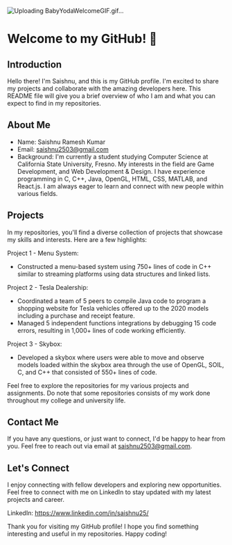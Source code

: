 ![Uploading BabyYodaWelcomeGIF.gif…]()

# Welcome to my GitHub! 👋 

## Introduction 
Hello there! I'm Saishnu, and this is my GitHub profile. I'm excited to share my projects and collaborate with the amazing developers here. This README file will give you a brief overview of who I am and what you can expect to find in my repositories.

## About Me
- Name: Saishnu Ramesh Kumar
- Email: saishnu2503@gmail.com
- Background:
I'm currently a student studying Computer Science at California State University, Fresno. My interests in the field are Game Development, and Web Development & Design. I have experience programming in C, C++, Java, OpenGL, HTML, CSS, MATLAB, and React.js. I am always eager to learn and connect with new people within various fields. 

## Projects
In my repositories, you'll find a diverse collection of projects that showcase my skills and interests. Here are a few highlights:

Project 1 - Menu System:
- Constructed a menu-based system using 750+ lines of code in C++ similar to streaming platforms using data structures and linked lists.

Project 2 - Tesla Dealership:
- Coordinated a team of 5 peers to compile Java code to program a shopping website for Tesla vehicles offered up to the 2020 models including a purchase and receipt feature.
- Managed 5 independent functions integrations by debugging 15 code errors, resulting in 1,000+ lines of code working efficiently.

Project 3 - Skybox:
- Developed a skybox where users were able to move and observe models loaded within the skybox area through the use of OpenGL, SOIL, C, and C++ that consisted of 550+ lines of code.

Feel free to explore the repositories for my various projects and assignments. Do note that some repositories consists of my work done throughout my college and university life.

## Contact Me
If you have any questions, or just want to connect, I'd be happy to hear from you. Feel free to reach out via email at saishnu2503@gmail.com.

## Let's Connect
I enjoy connecting with fellow developers and exploring new opportunities. Feel free to connect with me on LinkedIn to stay updated with my latest projects and career. 

LinkedIn: https://www.linkedin.com/in/saishnu25/

Thank you for visiting my GitHub profile! I hope you find something interesting and useful in my repositories. Happy coding!
